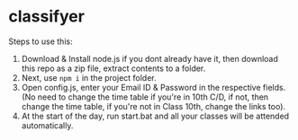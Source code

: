 # classifyer
Steps to use this: 
1) Download & Install node.js if you dont already have it, then download this repo as a zip file, extract contents to a folder.
2) Next, use `npm i` in the project folder.
3) Open config.js, enter your Email ID & Password in  the respective fields. (No need to change the time table if you're in 10th C/D, if not, then change the time table, if you're not in Class 10th, change the links too).
4) At the start of the day, run start.bat and all your classes will be attended automatically.
